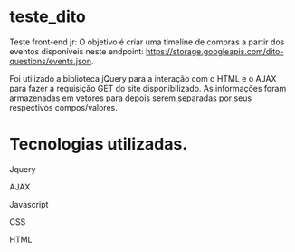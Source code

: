 # teste_dito

Teste front-end jr: O objetivo é criar uma timeline de compras a partir dos eventos disponíveis neste
endpoint: https://storage.googleapis.com/dito-questions/events.json. 

Foi utilizado a biblioteca jQuery para a interação com o HTML e o AJAX para fazer a requisição GET do site disponibilizado. As informações foram armazenadas em vetores para depois serem separadas por seus respectivos compos/valores. 

# Tecnologias utilizadas.

Jquery

AJAX

Javascript

CSS

HTML


